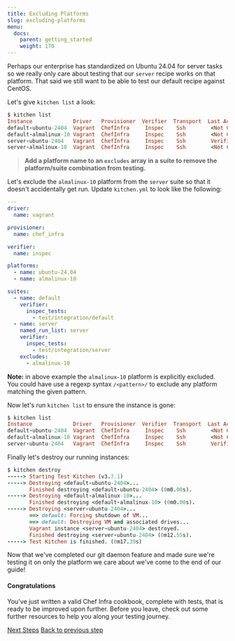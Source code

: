 ```yaml
---
title: Excluding Platforms
slug: excluding-platforms
menu:
  docs:
    parent: getting_started
    weight: 170
---
```


Perhaps our enterprise has standardized on Ubuntu 24.04 for server tasks so we really only care about testing that our `server` recipe works on that platform. That said we still want to be able to test our default recipe against CentOS.

Let's give `kitchen list` a look:

```ruby
$ kitchen list
Instance             Driver   Provisioner  Verifier  Transport  Last Action    Last Error
default-ubuntu-2404  Vagrant  ChefInfra     Inspec    Ssh        <Not Created>  <None>
default-almalinux-10 Vagrant  ChefInfra     Inspec    Ssh        <Not Created>  <None>
server-ubuntu-2404   Vagrant  ChefInfra     Inspec    Ssh        Verified       <None>
server-almalinux-10  Vagrant  ChefInfra     Inspec    Ssh        <Not Created>  <None>
```

> **Add a platform name to an `excludes` array in a suite to remove the platform/suite combination from testing.**

Let's exclude the `almalinux-10` platform from the `server` suite so that it
doesn't accidentally get run. Update `kitchen.yml` to look like the following:

```yaml
---
driver:
  name: vagrant

provisioner:
  name: chef_infra

verifier:
  name: inspec

platforms:
  - name: ubuntu-24.04
  - name: almalinux-10

suites:
  - name: default
    verifier:
      inspec_tests:
        - test/integration/default
  - name: server
    named_run_list: server
    verifier:
      inspec_tests:
        - test/integration/server
    excludes:
      - almalinux-10
```

**Note:** in above example the `almalinux-10` platform is explicitly excluded. You could have use a regexp syntax `/<pattern>/` to exclude any platform matching the given pattern.

Now let's run `kitchen list` to ensure the instance is gone:

```ruby
$ kitchen list
Instance             Driver   Provisioner  Verifier  Transport  Last Action    Last Error
default-ubuntu-2404  Vagrant  ChefInfra     Inspec    Ssh        <Not Created>  <None>
default-almalinux-10 Vagrant  ChefInfra     Inspec    Ssh        <Not Created>  <None>
server-ubuntu-2404   Vagrant  ChefInfra     Inspec    Ssh        Verified       <None>
```

Finally let's destroy our running instances:

```ruby
$ kitchen destroy
-----> Starting Test Kitchen (v3.7.1)
-----> Destroying <default-ubuntu-2404>...
       Finished destroying <default-ubuntu-2404> (0m0.00s).
-----> Destroying <default-almalinux-10>...
       Finished destroying <default-almalinux-10> (0m0.00s).
-----> Destroying <server-ubuntu-2404>...
       ==> default: Forcing shutdown of VM...
       ==> default: Destroying VM and associated drives...
       Vagrant instance <server-ubuntu-2404> destroyed.
       Finished destroying <server-ubuntu-2404> (0m12.55s).
-----> Test Kitchen is finished. (0m17.39s)
```

Now that we've completed our git daemon feature and made sure we're testing it on only the
platform we care about we've come to the end of our guide!

#### Congratulations

You've just written a valid Chef Infra cookbook, complete with tests, that is ready to
be improved upon further. Before you leave, check out some further resources to
help you along your testing journey.

<div class="sidebar--footer">
<a class="button primary-cta" href="/docs/getting-started/next-steps">Next Steps</a>
<a class="sidebar--footer--back" href="/docs/getting-started/adding-recipe">Back to previous step</a>
</div>
